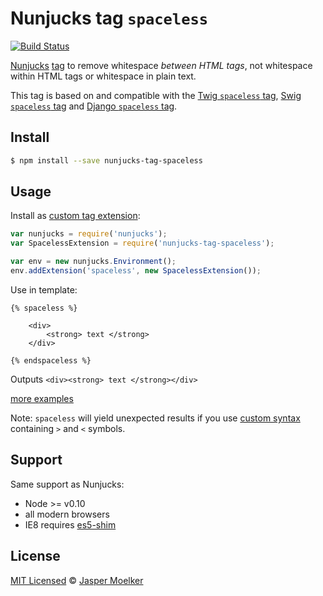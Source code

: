 # Nunjucks tag `spaceless`

[![Build Status](https://travis-ci.org/jbmoelker/nunjucks-tag-spaceless.svg?branch=master)](https://travis-ci.org/jbmoelker/nunjucks-tag-spaceless)

[Nunjucks](https://mozilla.github.io/nunjucks/) [tag](https://mozilla.github.io/nunjucks/templating.html#tags) to remove whitespace *between HTML tags*, not whitespace within HTML tags or whitespace in plain text.

This tag is based on and compatible with the
[Twig `spaceless` tag](http://twig.sensiolabs.org/doc/tags/spaceless.html),
[Swig `spaceless` tag](https://voorhoede.github.io/swig/docs/tags/#spaceless)
and [Django `spaceless` tag](https://docs.djangoproject.com/en/dev/ref/templates/builtins/#spaceless).


## Install

```bash
$ npm install --save nunjucks-tag-spaceless
```

## Usage

Install as [custom tag extension](https://mozilla.github.io/nunjucks/api.html#custom-tags):

```javascript
var nunjucks = require('nunjucks');
var SpacelessExtension = require('nunjucks-tag-spaceless');

var env = new nunjucks.Environment();
env.addExtension('spaceless', new SpacelessExtension());
```

Use in template:

```jinja
{% spaceless %}

    <div>
        <strong> text </strong>
    </div>

{% endspaceless %}
```
Outputs `<div><strong> text </strong></div>`

[more examples](test.js)


Note: `spaceless` will yield unexpected results if you use [custom syntax](https://mozilla.github.io/nunjucks/api.html#customizing-syntax) containing `>` and `<` symbols.


## Support

Same support as Nunjucks:
* Node >= v0.10
* all modern browsers
* IE8 requires [es5-shim](https://github.com/es-shims/es5-shim)


## License

[MIT Licensed](LICENSE) © [Jasper Moelker](https://twitter.com/jbmoelker)
